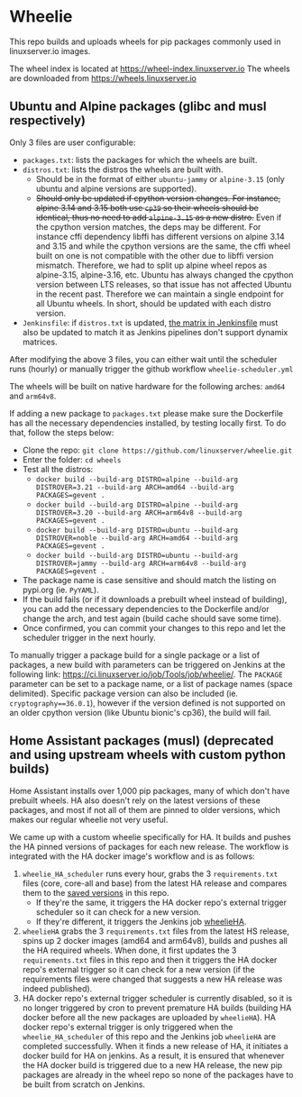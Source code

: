 # Wheelie

This repo builds and uploads wheels for pip packages commonly used in linuxserver.io images.

The wheel index is located at https://wheel-index.linuxserver.io
The wheels are downloaded from https://wheels.linuxserver.io

## Ubuntu and Alpine packages (glibc and musl respectively)

Only 3 files are user configurable:
- `packages.txt`: lists the packages for which the wheels are built.
- `distros.txt`: lists the distros the wheels are built with.
  - Should be in the format of either `ubuntu-jammy` or `alpine-3.15` (only ubuntu and alpine versions are supported).
  - ~~Should only be updated if cpython version changes. For instance, alpine 3.14 and 3.15 both use `cp39` so their wheels should be identical, thus no need to add `alpine-3.15` as a new distro.~~ Even if the cpython version matches, the deps may be different. For instance cffi dependency libffi has different versions on alpine 3.14 and 3.15 and while the cpython versions are the same, the cffi wheel built on one is not compatible with the other due to libffi version mismatch. Therefore, we had to split up alpine wheel repos as alpine-3.15, alpine-3.16, etc. Ubuntu has always changed the cpython version between LTS releases, so that issue has not affected Ubuntu in the recent past. Therefore we can maintain a single endpoint for all Ubuntu wheels. In short, should be updated with each distro version.
- `Jenkinsfile`: if `distros.txt` is updated, [the matrix in Jenkinsfile](https://github.com/linuxserver/wheelie/blob/b5b61bc94d129fe5671db9768fd63f998a08c90d/Jenkinsfile#L28) must also be updated to match it as Jenkins pipelines don't support dynamix matrices.

After modifying the above 3 files, you can either wait until the scheduler runs (hourly) or manually trigger the github workflow `wheelie-scheduler.yml`

The wheels will be built on native hardware for the following arches: `amd64` and `arm64v8`.

If adding a new package to `packages.txt` please make sure the Dockerfile has all the necessary dependencies installed, by testing locally first. To do that, follow the steps below:
- Clone the repo: `git clone https://github.com/linuxserver/wheelie.git`
- Enter the folder: `cd wheels`
- Test all the distros:
  - `docker build --build-arg DISTRO=alpine --build-arg DISTROVER=3.21 --build-arg ARCH=amd64 --build-arg PACKAGES=gevent .`
  - `docker build --build-arg DISTRO=alpine --build-arg DISTROVER=3.20 --build-arg ARCH=arm64v8 --build-arg PACKAGES=gevent .`
  - `docker build --build-arg DISTRO=ubuntu --build-arg DISTROVER=noble --build-arg ARCH=amd64 --build-arg PACKAGES=gevent .`
  - `docker build --build-arg DISTRO=ubuntu --build-arg DISTROVER=jammy --build-arg ARCH=arm64v8 --build-arg PACKAGES=gevent .`
- The package name is case sensitive and should match the listing on pypi.org (ie. `PyYAML`).
- If the build fails (or if it downloads a prebuilt wheel instead of building), you can add the necessary dependencies to the Dockerfile and/or change the arch, and test again (build cache should save some time).
- Once confirmed, you can commit your changes to this repo and let the scheduler trigger in the next hourly.

To manually trigger a package build for a single package or a list of packages, a new build with parameters can be triggered on Jenkins at the following link: https://ci.linuxserver.io/job/Tools/job/wheelie/. The `PACKAGE` parameter can be set to a package name, or a list of package names (space delimited). Specific package version can also be included (ie. `cryptography==36.0.1`), however if the version defined is not supported on an older cpython version (like Ubuntu bionic's cp36), the build will fail.

## Home Assistant packages (musl) (deprecated and using upstream wheels with custom python builds)

Home Assistant installs over 1,000 pip packages, many of which don't have prebuilt wheels. HA also doesn't rely on the latest versions of these packages, and most if not all of them are pinned to older versions, which makes our regular wheelie not very useful.

We came up with a custom wheelie specifically for HA. It builds and pushes the HA pinned versions of packages for each new release. The workflow is integrated with the HA docker image's workflow and is as follows:
1. `wheelie_HA_scheduler` runs every hour, grabs the 3 `requirements.txt` files (core, core-all and base) from the latest HA release and compares them to the [saved versions](https://github.com/linuxserver/wheelie/tree/main/HA-reqs) in this repo. 
    * If they're the same, it triggers the HA docker repo's external trigger scheduler so it can check for a new version.
    * If they're different, it triggers the Jenkins job [wheelieHA](https://ci.linuxserver.io/job/Tools/job/wheelieHA/).
2. `wheelieHA` grabs the 3 `requirements.txt` files from the latest HS release, spins up 2 docker images (amd64 and arm64v8), builds and pushes all the HA required wheels. When done, it first updates the 3 `requirements.txt` files in this repo and then it triggers the HA docker repo's external trigger so it can check for a new version (if the requirements files were changed that suggests a new HA release was indeed published).
3. HA docker repo's external trigger scheduler is currently disabled, so it is no longer triggered by cron to prevent premature HA builds (building HA docker before all the new packages are uploaded by `wheelieHA`). HA docker repo's external trigger is only triggered when the `wheelie_HA_scheduler` of this repo and the Jenkins job `wheelieHA` are completed successfully. When it finds a new release of HA, it initiates a docker build for HA on jenkins. As a result, it is ensured that whenever the HA docker build is triggered due to a new HA release, the new pip packages are already in the wheel repo so none of the packages have to be built from scratch on Jenkins.